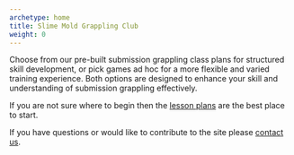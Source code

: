 ```yaml
---
archetype: home
title: Slime Mold Grappling Club
weight: 0
---
```


Choose from our pre-built submission grappling class plans for structured skill development, or pick games ad hoc for a more flexible and varied training experience. Both options are designed to enhance your skill and understanding of submission grappling effectively.

If you are not sure where to begin then the [lesson plans](/lesson_plans) are the best place to start. 

If you have questions or would like to contribute to the site please [contact us](mailto:social@slimemoldgrappling.com).
